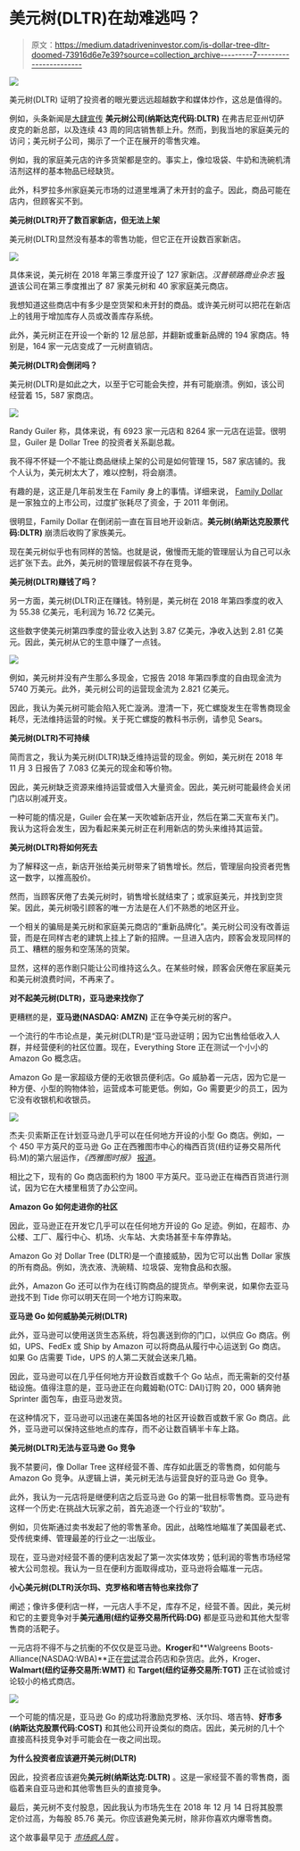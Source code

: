 # 美元树(DLTR)在劫难逃吗？

> 原文：<https://medium.datadriveninvestor.com/is-dollar-tree-dltr-doomed-73916d6e7e39?source=collection_archive---------7----------------------->

[![](img/4cb878453c19c606e7b6f9a6affec7b7.png)](http://www.track.datadriveninvestor.com/J12U)

美元树(DLTR) 证明了投资者的眼光要远远超越数字和媒体炒作，这总是值得的。

例如，头条新闻是[大肆宣传](https://pilotonline.com/inside-business/news/retail/article_0a6d1ee4-fc8f-11e8-8626-ef7ff44cf3e8.html) **美元树公司(纳斯达克代码:DLTR)** 在弗吉尼亚州切萨皮克的新总部，以及连续 43 周的同店销售额上升。然而，到我当地的家庭美元的访问；美元树子公司，揭示了一个正在展开的零售灾难。

例如，我的家庭美元店的许多货架都是空的。事实上，像垃圾袋、牛奶和洗碗机清洁剂这样的基本物品已经缺货。

此外，科罗拉多州家庭美元市场的过道里堆满了未开封的盒子。因此，商品可能在店内，但顾客买不到。

**美元树(DLTR)开了数百家新店，但无法上架**

美元树(DLTR)显然没有基本的零售功能，但它正在开设数百家新店。

![](img/ca73ca23d0056ef64766fa54e7149422.png)

具体来说，美元树在 2018 年第三季度开设了 127 家新店。*汉普顿路商业杂志* [报道](https://pilotonline.com/inside-business/news/retail/article_0a6d1ee4-fc8f-11e8-8626-ef7ff44cf3e8.html)该公司在第三季度推出了 87 家美元树和 40 家家庭美元商店。

我想知道这些商店中有多少是空货架和未开封的商品。或许美元树可以把花在新店上的钱用于增加库存人员或改善库存系统。

此外，美元树正在开设一个新的 12 层总部，并翻新或重新品牌的 194 家商店。特别是，164 家一元店变成了一元树直销店。

**美元树(DLTR)会倒闭吗？**

美元树(DLTR)是如此之大，以至于它可能会失控，并有可能崩溃。例如，该公司经营着 15，587 家商店。

![](img/1058ce487339ad50cf2acd0a8fe484c3.png)

Randy Guiler 称，具体来说，有 6923 家一元店和 8264 家一元店在运营。很明显，Guiler 是 Dollar Tree 的投资者关系副总裁。

我不得不怀疑一个不能让商品继续上架的公司是如何管理 15，587 家店铺的。我个人认为，美元树太大了，难以控制，将会崩溃。

有趣的是，这正是几年前发生在 Family 身上的事情。详细来说， [Family Dollar](https://en.wikipedia.org/wiki/Family_Dollar) 是一家独立的上市公司，过度扩张耗尽了资金，于 2011 年倒闭。

很明显，Family Dollar 在倒闭前一直在盲目地开设新店。**美元树(纳斯达克股票代码:DLTR)** 崩溃后收购了家族美元。

现在美元树似乎也有同样的苦恼。也就是说，傲慢而无能的管理层认为自己可以永远扩张下去。此外，美元树的管理层假装不存在竞争。

**美元树(DLTR)赚钱了吗？**

另一方面，美元树(DLTR)正在赚钱。特别是，美元树在 2018 年第四季度的收入为 55.38 亿美元，毛利润为 16.72 亿美元。

这些数字使美元树第四季度的营业收入达到 3.87 亿美元，净收入达到 2.81 亿美元。因此，美元树从它的生意中赚了一点钱。

![](img/1082f69c47c28e1a809550c57d2e283c.png)

例如，美元树并没有产生那么多现金，它报告 2018 年第四季度的自由现金流为 5740 万美元。此外，美元树公司的运营现金流为 2.821 亿美元。

因此，我认为美元树可能会陷入死亡漩涡。澄清一下，死亡螺旋发生在零售商现金耗尽，无法维持运营的时候。关于死亡螺旋的教科书示例，请参见 Sears。

**美元树(DLTR)不可持续**

简而言之，我认为美元树(DLTR)缺乏维持运营的现金。例如，美元树在 2018 年 11 月 3 日报告了 7.083 亿美元的现金和等价物。

因此，美元树缺乏资源来维持运营或借入大量资金。因此，美元树可能最终会关闭门店以削减开支。

一种可能的情况是，Guiler 会在某一天吹嘘新店开业，然后在第二天宣布关门。我认为这将会发生，因为看起来美元树正在利用新店的势头来维持其运营。

**美元树(DLTR)将如何死去**

为了解释这一点，新店开张给美元树带来了销售增长。然后，管理层向投资者兜售这一数字，以推高股价。

然而，当顾客厌倦了去美元树时，销售增长就结束了；或家庭美元，并找到空货架。因此，美元树吸引顾客的唯一方法是在人们不熟悉的地区开业。

一个相关的骗局是美元树和家庭美元商店的“重新品牌化”。美元树公司没有改善运营，而是在同样古老的建筑上挂上了新的招牌。一旦进入店内，顾客会发现同样的员工、糟糕的服务和空荡荡的货架。

显然，这样的恶作剧只能让公司维持这么久。在某些时候，顾客会厌倦在家庭美元和美元树浪费时间，不再来了。

**对不起美元树(DLTR)，亚马逊来找你了**

更糟糕的是，**亚马逊(NASDAQ: AMZN)** 正在争夺美元树的客户。

一个流行的牛市论点是，美元树(DLTR)是“亚马逊证明；因为它出售给低收入人群，并经营便利的社区位置。现在，Everything Store 正在测试一个小小的 Amazon Go 概念店。

Amazon Go 是一家超级方便的无收银员便利店。Go 威胁着一元店，因为它是一种方便、小型的购物体验，运营成本可能更低。例如，Go 需要更少的员工，因为它没有收银机和收银员。

![](img/5ffd4c1d94a53ed03eae878c2aa4ce60.png)

杰夫·贝索斯正在计划亚马逊几乎可以在任何地方开设的小型 Go 商店。例如，一个 450 平方英尺的亚马逊 Go 正在西雅图市中心的梅西百货(纽约证券交易所代码:M)的第六层运作，*《西雅图时报》* [报道](https://www.seattletimes.com/business/amazon/smaller-amazon-go-store-tested-in-seattle-as-retailer-eyes-new-venues/)。

相比之下，现有的 Go 商店面积约为 1800 平方英尺。亚马逊正在梅西百货进行测试，因为它在大楼里租赁了办公空间。

**Amazon Go 如何走进你的社区**

因此，亚马逊正在开发它几乎可以在任何地方开设的 Go 足迹。例如，在超市、办公楼、工厂、履行中心、机场、火车站、大卖场甚至卡车停靠站。

Amazon Go 对 Dollar Tree (DLTR)是一个直接威胁，因为它可以出售 Dollar 家族的所有商品。例如，洗衣液、洗碗精、垃圾袋、宠物食品和衣服。

此外，Amazon Go 还可以作为在线订购商品的提货点。举例来说，如果你去亚马逊找不到 Tide 你可以明天在同一个地方订购来取。

**亚马逊 Go 如何威胁美元树(DLTR)**

此外，亚马逊可以使用送货生态系统，将包裹送到你的门口，以供应 Go 商店。例如，UPS、FedEx 或 Ship by Amazon 可以将商品从履行中心运送到 Go 商店。如果 Go 店需要 Tide，UPS 的人第二天就会送来几箱。

因此，亚马逊可以在几乎任何地方开设数百或数千个 Go 站点，而无需新的交付基础设施。值得注意的是，亚马逊正在向戴姆勒(OTC: DAI)订购 20，000 辆奔驰 Sprinter 面包车，由亚马逊发货。

在这种情况下，亚马逊可以迅速在美国各地的社区开设数百或数千家 Go 商店。此外，亚马逊可以保持这些地点的库存，而不必让数百辆半卡车上路。

**美元树(DLTR)无法与亚马逊 Go 竞争**

我不禁要问，像 Dollar Tree 这样经营不善、库存如此匮乏的零售商，如何能与 Amazon Go 竞争。从逻辑上讲，美元树无法与运营良好的亚马逊 Go 竞争。

此外，我认为一元店将是继便利店之后亚马逊 Go 的第一批目标零售商。亚马逊有这样一个历史:在挑战大玩家之前，首先追逐一个行业的“软肋”。

例如，贝佐斯通过卖书发起了他的零售革命。因此，战略性地瞄准了美国最老式、受传统束缚、管理最差的行业之一:出版业。

现在，亚马逊对经营不善的便利店发起了第一次实体攻势；低利润的零售市场经常被大公司忽视。我认为一旦在便利方面取得成功，亚马逊将会瞄准一元店。

**小心美元树(DLTR)沃尔玛、克罗格和塔吉特也来找你了**

阐述；像许多便利店一样，一元店人手不足，库存不足，经营不善。因此，美元树和它的主要竞争对手**美元通用(纽约证券交易所代码:DG)** 都是亚马逊和其他大型零售商的活靶子。

一元店将不得不与之抗衡的不仅仅是亚马逊。**Kroger**和**Walgreens Boots-Alliance(NASDAQ:WBA)**正在[尝试](https://marketmadhouse.com/kroger-and-walgreens-team-up-for-pickup/)混合药店和杂货店。此外，Kroger、 **Walmart(纽约证券交易所:WMT)** 和 **Target(纽约证券交易所:TGT)** 正在试验或讨论较小的格式商店。

![](img/2c8b7daf869305e50d6f8784452d2823.png)

一个可能的情况是，亚马逊 Go 的成功将激励克罗格、沃尔玛、塔吉特、**好市多(纳斯达克股票代码:COST)** 和其他公司开设类似的商店。因此，美元树的几十个直接高科技竞争对手可能会在一夜之间出现。

**为什么投资者应该避开美元树(DLTR)**

因此，投资者应该避免**美元树(纳斯达克:DLTR)** 。这是一家经营不善的零售商，面临着来自亚马逊和其他零售巨头的直接竞争。

最后，美元树不支付股息，因此我认为市场先生在 2018 年 12 月 14 日将其股票定价过高，为每股 85.76 美元。你应该避免美元树，除非你喜欢内爆零售商。

这个故事最早见于 [*市场疯人院*](https://marketmadhouse.com/) 。
